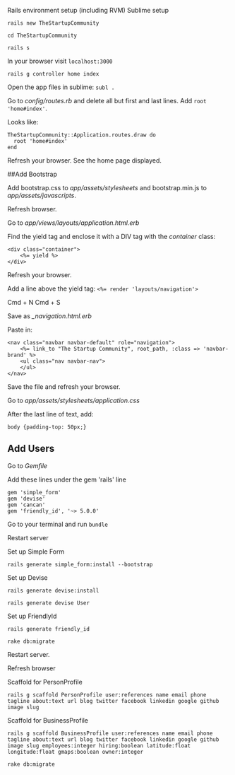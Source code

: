 Rails environment setup (including RVM)
Sublime setup


```
rails new TheStartupCommunity
```

`cd TheStartupCommunity`

`rails s`

In your browser visit `localhost:3000`

`rails g controller home index`

Open the app files in sublime: `subl .`

Go to *config/routes.rb* and delete all but first and last lines. Add `root 'home#index'`.

Looks like:

````
TheStartupCommunity::Application.routes.draw do
  root 'home#index'
end
````

Refresh your browser. See the home page displayed.

##Add Bootstrap

Add bootstrap.css to *app/assets/stylesheets* and bootstrap.min.js to *app/assets/javascripts*.

Refresh browser.

Go to *app/views/layouts/application.html.erb*

Find the yield tag and enclose it with a DIV tag with the *container* class:

```
<div class="container">
	<%= yield %>
</div>
````

Refresh your browser.

Add a line above the yield tag:
`<%= render 'layouts/navigation'>`

Cmd + N
Cmd + S

Save as *_navigation.html.erb*

Paste in:
```
<nav class="navbar navbar-default" role="navigation">
	<%= link_to "The Startup Community", root_path, :class => 'navbar-brand' %>
    <ul class="nav navbar-nav">
    </ul>
</nav>
````

Save the file and refresh your browser.

Go to *app/assets/stylesheets/application.css*

After the last line of text, add:
```
body {padding-top: 50px;}
````

## Add Users

Go to _Gemfile_

Add these lines under the gem 'rails' line

```
gem 'simple_form'
gem 'devise'
gem 'cancan'
gem 'friendly_id', '~> 5.0.0'
````

Go to your terminal and run `bundle`

Restart server

Set up Simple Form

```
rails generate simple_form:install --bootstrap
````

Set up Devise

```
rails generate devise:install
````

```
rails generate devise User
````

Set up FriendlyId
```
rails generate friendly_id
````

```
rake db:migrate
````

Restart server.

Refresh browser

Scaffold for PersonProfile

````
rails g scaffold PersonProfile user:references name email phone tagline about:text url blog twitter facebook linkedin google github image slug
````

Scaffold for BusinessProfile

```
rails g scaffold BusinessProfile user:references name email phone tagline about:text url blog twitter facebook linkedin google github image slug employees:integer hiring:boolean latitude:float longitude:float gmaps:boolean owner:integer
```

`rake db:migrate`



